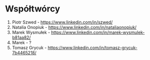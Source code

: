 # Współtwórcy
1. Piotr Szwed - https://www.linkedin.com/in/szwed/
2. Natalia Onopiuk - https://www.linkedin.com/in/nataliaonopiuk/
3. Marek Wysmułek - https://www.linkedin.com/in/marek-wysmulek-b81aa82/
4. Marek - ?
5. Tomasz Grycuk - https://www.linkedin.com/in/tomasz-grycuk-7b4465218/

